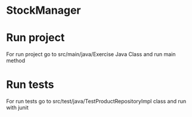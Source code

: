 # StockManager

# Run project
For run project go to src/main/java/Exercise Java Class and run main method

# Run tests
For run tests go to src/test/java/TestProductRepositoryImpl class and run with junit 

